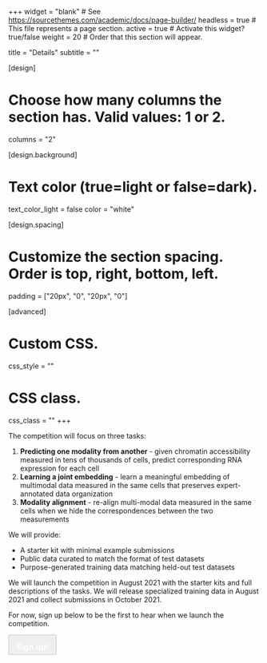 +++
widget = "blank"  # See https://sourcethemes.com/academic/docs/page-builder/
headless = true  # This file represents a page section.
active = true  # Activate this widget? true/false
weight = 20  # Order that this section will appear.

title = "Details"
subtitle = ""

[design]
  # Choose how many columns the section has. Valid values: 1 or 2.
  columns = "2"

[design.background]
  # Text color (true=light or false=dark).
  text_color_light = false
  color = "white"

[design.spacing]
  # Customize the section spacing. Order is top, right, bottom, left.
  padding = ["20px", "0", "20px", "0"]

[advanced]
 # Custom CSS.
 css_style = ""

 # CSS class.
 css_class = ""
+++

The competition will focus on three tasks:
1. **Predicting one modality from another** - given chromatin accessibility measured in tens of thousands of cells, predict corresponding RNA expression for each cell
2. **Learning a joint embedding** - learn a meaningful embedding of multimodal data measured in the same cells that preserves expert-annotated data organization
3. **Modality alignment** - re-align multi-modal data measured in the same cells when we hide the correspondences between the two measurements

We will provide:
* A starter kit with minimal example submissions
* Public data curated to match the format of test datasets
* Purpose-generated training data matching held-out test datasets

We will launch the competition in August 2021 with the starter kits and full descriptions of the tasks. We will release specialized training data in August 2021 and collect submissions in October 2021.

For now, sign up below to be the first to hear when we launch the competition.

 <a href="https://docs.google.com/forms/d/e/1FAIpQLSe90Oky4-1b0HbdLsp5Yqo9juCd2mq-NlGHU9NHRW1ECok1xQ/viewform" target="blank"><button type="button" class="btn btn-primary" style="font-size: 1rem; border: 1px solid #c4c4c4; color:white; height: 40px; padding: 15px 15px;"><strong>Sign up!</strong></button></a>
